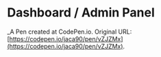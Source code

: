 # Dashboard / Admin Panel
 _A Pen created at CodePen.io. Original URL: [https://codepen.io/jaca90/pen/vZJZMx](https://codepen.io/jaca90/pen/vZJZMx).

 